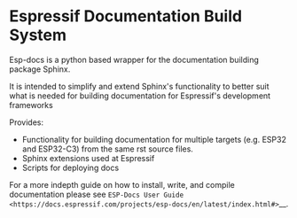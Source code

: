 
# Espressif Documentation Build System

Esp-docs is a python based wrapper for the documentation building package Sphinx.

It is intended to simplify and extend Sphinx's functionality to better suit what is needed for building documentation for Espressif's development frameworks

Provides:
 * Functionality for building documentation for multiple targets (e.g. ESP32 and ESP32-C3) from the same rst source files.
 * Sphinx extensions used at Espressif
 * Scripts for deploying docs

For a more indepth guide on how to install, write, and compile documentation please see `ESP-Docs User Guide <https://docs.espressif.com/projects/esp-docs/en/latest/index.html#>`__.
